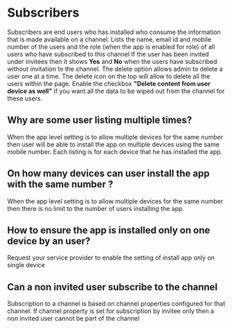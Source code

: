 # Subscribers
Subscribers are end users who has installed  who consume the information that is made available on a channel.
Lists the name, email id and mobile number of the users and the role (when the app is enabled for role) of all users who have subscribed to this channel 
If the user has been invited under invitees then it shows **Yes** and **No** when the users have subscribed without invitation to the channel.
The delete option allows admin to delete a user one at a time. The delete icon on the top will allow to delete all the users within the page. Enable the checkbox **"Delete content from user device as well"** if you want all the data to be wiped out from the channel for these users.

## Why are some user listing multiple times?
When the app level setting is to allow multiple devices for the same number then user will be able to install the app on multiple devices using the same mobile number. Each listing is for each device that he has installed the app.

## On how many devices can user install the app with the same number ?
When the app level setting is to allow multiple devices for the same number then there is no limit to the number of users installing the app.

## How to ensure the app is installed only on one device by an user?
Request your service provider to enable the setting of install app only on single device

## Can a non invited user subscribe to the channel
Subscription to a channel is based on channel properties configured for that channel. If  channel property is set for subscription by invitee only then a non invited user cannot be part of the channel
<!--stackedit_data:
eyJoaXN0b3J5IjpbLTYxNTE0OTYxNCwxNDU2ODYwMjA5XX0=
-->